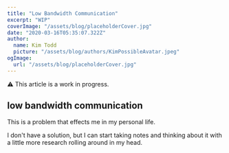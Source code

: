 ```yaml
---
title: "Low Bandwidth Communication"
excerpt: "WIP"
coverImage: "/assets/blog/placeholderCover.jpg"
date: "2020-03-16T05:35:07.322Z"
author:
  name: Kim Todd
  picture: "/assets/blog/authors/KimPossibleAvatar.jpeg"
ogImage:
  url: "/assets/blog/placeholderCover.jpg"
---
```


⚠️ This article is a work in progress.

## low bandwidth communication

This is a problem that effects me in my personal life.

I don't have a solution, but I can start taking notes and thinking about it with a little more research rolling around in my head.
